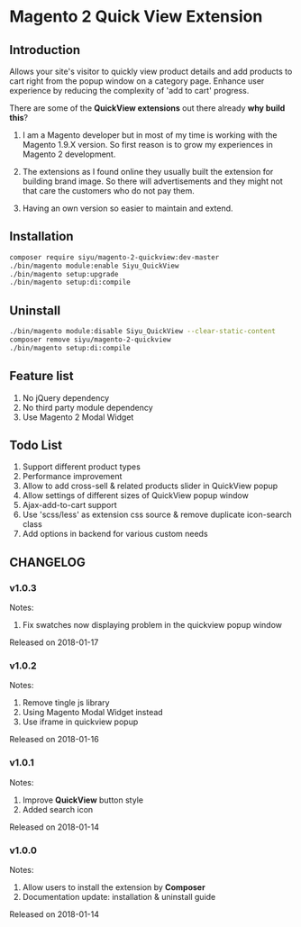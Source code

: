 # Magento 2 Quick View Extension

## Introduction
Allows your site's visitor to quickly view product details and add products to cart right from the popup window on a category page. Enhance user experience by reducing the complexity of 'add to cart' progress.


There are some of the **QuickView extensions** out there already **why build this**? 

1. I am a Magento developer but in most of my time is working with the Magento 1.9.X version. So first reason is to grow my experiences in Magento 2 development.

2. The extensions as I found online they usually built the extension for building brand image. So there will advertisements and they might not that care the customers who do not pay them.

3. Having an own version so easier to maintain and extend.

## Installation
``` bash
composer require siyu/magento-2-quickview:dev-master
./bin/magento module:enable Siyu_QuickView
./bin/magento setup:upgrade
./bin/magento setup:di:compile
```

## Uninstall
``` bash
./bin/magento module:disable Siyu_QuickView --clear-static-content
composer remove siyu/magento-2-quickview
./bin/magento setup:di:compile
```

## Feature list
1. No jQuery dependency
2. No third party module dependency
3. Use Magento 2 Modal Widget

## Todo List
1. Support different product types
2. Performance improvement
3. Allow to add cross-sell & related products slider in QuickView popup
4. Allow settings of different sizes of QuickView popup window
5. Ajax-add-to-cart support
6. Use 'scss/less' as extension css source & remove duplicate icon-search class
7. Add options in backend for various custom needs

## CHANGELOG

### v1.0.3
Notes:
1. Fix swatches now displaying problem in the quickview popup window

Released on 2018-01-17

### v1.0.2
Notes:
1. Remove tingle js library
2. Using Magento Modal Widget instead
3. Use iframe in quickview popup

Released on 2018-01-16

### v1.0.1
Notes:
1. Improve **QuickView** button style
2. Added search icon

Released on 2018-01-14

### v1.0.0
Notes:
1. Allow users to install the extension by **Composer**
2. Documentation update: installation & uninstall guide

Released on 2018-01-14